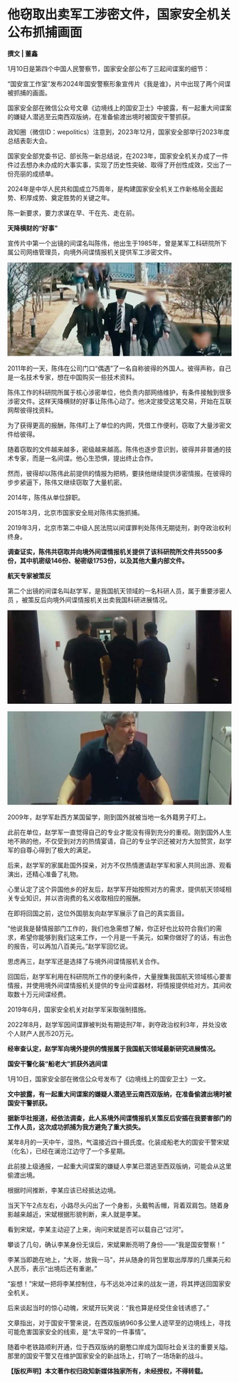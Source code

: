 # 他窃取出卖军工涉密文件，国家安全机关公布抓捕画面

**撰文 | 董鑫**

1月10日是第四个中国人民警察节，国家安全部公布了三起间谍案的细节：

“国安宣工作室”发布2024年国安警察形象宣传片《我是谁》，片中出现了两个间谍被抓捕的画面。

国家安全部在微信公众号文章《边境线上的国安卫士》中披露，有一起重大间谍案的嫌疑人潜逃至云南西双版纳，在准备偷渡出境时被国安干警抓获。

政知圈（微信ID：wepolitics）注意到，2023年12月，国家安全部举行2023年度总结表彰大会。

国家安全部党委书记、部长陈一新总结说，在2023年，国家安全机关办成了一件件过去想办未办成的大事实事，实现了历史性突破、取得了开创性成效，交出了一份亮丽的成绩单。

2024年是中华人民共和国成立75周年，是构建国家安全机关工作新格局全面起势、积厚成势、奠定胜势的关键之年。

陈一新要求，要力求谋在早、干在先、走在前。

**天降横财的“好事”**

宣传片中第一个出镜的间谍名叫陈伟，他出生于1985年，曾是某军工科研院所下属公司网络管理员，向境外间谍情报机关提供军工涉密文件。

![3be97e7dcb3412ee60f0f13c67d69732.jpg](https://raw.githubusercontent.com/qqhsx/qqnews_image/main/2024/01/10/他窃取出卖军工涉密文件，国家安全机关公布抓捕画面/3be97e7dcb3412ee60f0f13c67d69732.jpg)

2011年的一天，陈伟在公司门口“偶遇”了一名自称彼得的外国人。彼得声称，自己是一名技术专家，想在中国购买一些技术资料。

陈伟工作的科研院所属于核心涉密单位，他负责内部网络维护，有条件接触到很多涉密文件。这样天降横财的好事让陈伟心动了。他决定接受这笔交易，开始在互联网帮彼得找资料。

为了获得更高的报酬，陈伟盯上了单位的内网，凭借工作便利，窃取了大量涉密文件给彼得。

随着窃取的文件越来越多，密级越来越高。陈伟也逐步意识到，彼得并非普通的技术专家，而是一名间谍。他心生恐惧，提出终止合作。

然而，彼得却以陈伟此前提供的情报为把柄，要挟他继续提供涉密情报。在彼得的步步紧逼下，陈伟又继续窃取了大量机密。

2014年，陈伟从单位辞职。

2015年3月，北京市国家安全局对陈伟实施抓捕。

2019年3月，北京市第二中级人民法院以间谍罪判处陈伟无期徒刑，剥夺政治权利终身。

**调查证实，陈伟共窃取并向境外间谍情报机关提供了该科研院所文件共5500多份，其中机密级146份、秘密级1753份，以及其他大量内部文件。**

**航天专家被策反**

第二个出镜的间谍名叫赵学军，是我国航天领域的一名科研人员，属于重要涉密人员 ，被策反后向境外间谍情报机关出卖我国科研进展情况。

![8494dad28cd6903549fd23e354b3713c.jpg](https://raw.githubusercontent.com/qqhsx/qqnews_image/main/2024/01/10/他窃取出卖军工涉密文件，国家安全机关公布抓捕画面/8494dad28cd6903549fd23e354b3713c.jpg)

![ba668e41b03570971609715a950756ee.jpg](https://raw.githubusercontent.com/qqhsx/qqnews_image/main/2024/01/10/他窃取出卖军工涉密文件，国家安全机关公布抓捕画面/ba668e41b03570971609715a950756ee.jpg)

2009年，赵学军赴西方某国留学，刚到国外就被当地一名外籍男子盯上。

此前在单位，赵学军一直觉得自己的专业才能没有得到充分的重视。刚到国外人生地不熟的他，不仅受到对方的热情宴请，自己的专业学识还被对方大加赞赏，赵学军的自尊心得到了极大的满足。

后来，赵学军的家属赴国外探亲，对方不仅热情邀请赵学军和家人共同出游、观看演出，还精心准备了礼物。

心里认定了这个异国他乡的好友后，赵学军开始按照对方的需求，提供航天领域相关专业知识，并以咨询费的名义收取相应的报酬。

在即将回国之前，这位外国朋友向赵学军展示了自己的真实面目。

“他说我是替情报部门工作的，我们也急需想了解，你正好也比较符合我们的需求，希望你能够到我们这来工作，一个月是一千美元，如果你做好了的话，有出色的报告，可以再加八百美元。”赵学军回忆说。

思虑再三，赵学军还是选择了与境外间谍情报机关合作。

回国后，赵学军利用在科研院所工作的便利条件，大量搜集我国航天领域核心要害情报，并使用境外间谍情报机关提供的专业间谍器材，将情报提供给对方。其间收取数十万元间谍经费。

2019年6月，国家安全机关对赵学军采取强制措施。

2022年8月，赵学军因间谍罪被判处有期徒刑7年，剥夺政治权利3年，并处没收个人财产人民币20万元。

**经审查认定，赵学军向境外提供的情报属于我国航天领域最新研究进展情况。**

**国安干警化装“船老大”抓获外逃间谍**

1月10日，国家安全部在微信公众号发布了《边境线上的国安卫士》一文。

**文中披露，有一起重大间谍案的嫌疑人潜逃至云南西双版纳，在准备偷渡出境时被国安干警抓获。**

**据新华社报道，经依法调查，此人系境外间谍情报机关策反后安插在我要害部门的工作人员，这次成功抓捕为我方避免了重大损失。**

某年8月的一天中午，湿热，气温接近四十摄氏度。化装成船老大的国安干警宋斌（化名），已经在澜沧江边守了一个多星期。

此前接上级通报，一起重大间谍案的嫌疑人李某已潜逃至西双版纳，可能会从这里偷渡出境。

根据时间推断，李某应该已经抵达边境。

当天下午2点左右，小路尽头闪出了一个身影，头戴鸭舌帽，背着双肩包。随着身影越来越近，宋斌根据形貌判断，来人就是李某。

看到宋斌，李某主动迎了上来，询问宋斌是否可以载自己“过河”。

攀谈了几句，确认李某身份无误后，宋斌果断亮明了身份——“我是国安警察！”

李某当即跪在地上，“大哥，放我一马”，并从随身的背包里取出厚厚的几摞美元和人民币，表示“出境后还有重谢。”

“妄想！”宋斌一把将李某控制住，与不远处冲过来的战友一道，将其押送回国家安全机关。

后来谈起当时的惊心动魄，宋斌开玩笑说：“我也算是经受住金钱诱惑了。”

文章指出，对于国安干警来说，在西双版纳960多公里人迹罕至的边境线上，寻找可能危害国家安全的线索，是“太平常的一件事情”。

随着中老铁路顺利开通，位于西双版纳的磨憨口岸成为国际社会关注的重要关隘。那里的国安干警又在维护国家安全的新战场上，打响了一场场新的战斗。

**【版权声明】本文著作权归政知新媒体独家所有，未经授权，不得转载。**

